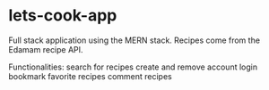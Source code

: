 # lets-cook-app

Full stack application using the MERN stack.
Recipes come from the Edamam recipe API.

Functionalities: 
    search for recipes
    create and remove account
    login 
    bookmark favorite recipes
    comment recipes
    
